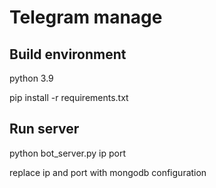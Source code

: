 # Telegram manage

## Build environment

python 3.9

pip install -r requirements.txt

## Run server

python bot_server.py ip port

replace ip and port with mongodb configuration